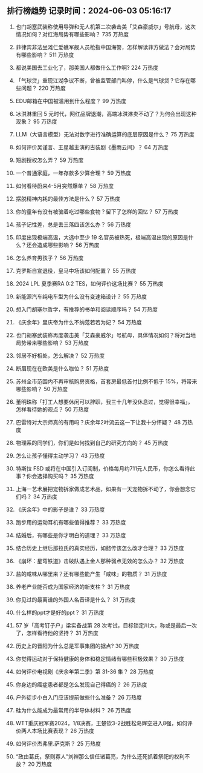
## 排行榜趋势 记录时间：2024-06-03 05:16:17
  
  1. 也门胡塞武装称使用导弹和无人机第二次袭击美「艾森豪威尔」号航母，这次情况如何？对红海局势有哪些影响？ 735 万热度
    
  2. 菲律宾非法坐滩仁爱礁军舰人员枪指中国海警，怎样解读菲方做法？会对局势有哪些影响？ 511 万热度
    
  3. 都说美国去工业化了，那美国人都做什么工作啊? 224 万热度
    
  4. 「气球贷」重现江湖争议不断，曾被监管部门叫停，什么是气球贷？它存在哪些问题？ 220 万热度
    
  5. EDU邮箱在中国被滥用到什么程度？ 99 万热度
    
  6. 冰淇淋重回 5 元时代，网红品牌退潮，高端冰淇淋卖不动了？为何会出现这种现象？ 95 万热度
    
  7. LLM（大语言模型）无法对数字进行准确运算的底层原因是什么？ 75 万热度
    
  8. 如何评价吴谨言、王星越主演的古装剧《墨雨云间》？ 64 万热度
    
  9. 短剧授权怎么弄？ 59 万热度
    
  10. 一个普通家庭，一年存款多少算合理？ 59 万热度
    
  11. 如何看待蔚来4-5月突然爆单？ 58 万热度
    
  12. 摆脱精神内耗的最佳方法是什么？ 57 万热度
    
  13. 你的童年有没有被骗着吃过哪些食物？留下了怎样的回忆？ 57 万热度
    
  14. 孩子记性差，总是丢三落四该怎么办？ 56 万热度
    
  15. 印度出现极端高温，大选中至少 19 名官员被热死，极端高温出现的原因是什么？还会造成哪些影响？ 56 万热度
    
  16. 怎么养育男孩子？ 56 万热度
    
  17. 克罗斯自宣退役，皇马中场该如何配置？ 55 万热度
    
  18. 2024 LPL 夏季赛RA 0:2 TES，如何评价这场比赛？ 55 万热度
    
  19. 新能源汽车纯电车型为什么没有变速箱设计？ 55 万热度
    
  20. 想入门胡塞尔哲学，有推荐的书单和阅读顺序吗？ 54 万热度
    
  21. 《庆余年》里庆帝为什么不纳范若若为妃？ 54 万热度
    
  22. 也门胡塞武装称再度袭击美「艾森豪威尔」号航母，具体情况如何？将对当地局势带来哪些影响？ 53 万热度
    
  23. 邻居不好相处，怎么解决？ 52 万热度
    
  24. 断眉现在在欧美是什么咖位？ 51 万热度
    
  25. 苏州全市范围内不再审核购房资格，首套房最低首付比例不低于 15%，将带来哪些影响？ 50 万热度
    
  26. 董明珠称「打工人想要休闲可以辞职，我三十几年没休息过，觉得很幸福」，怎样看待她的观点？ 50 万热度
    
  27. 巴雷特对大宗师真的有用吗？庆余年2叶流云这一下让我十分怀疑？ 48 万热度
    
  28. 物理系的同学们，你们是如何找到自己的研究方向的？ 45 万热度
    
  29. 怎么让孩子懂得主动学习？ 43 万热度
    
  30. 特斯拉 FSD 或将在中国引入订阅制，价格每月约711元人民币，你怎么看待此事？你会选择购买吗？ 35 万热度
    
  31. 上海一艺术展把宠物拆家做成艺术品，如果有一天宠物拆不动了，你会想念它们吗？ 34 万热度
    
  32. 《庆余年》中的影子是谁？ 33 万热度
    
  33. 跑步用的运动耳机有哪些值得推荐？ 33 万热度
    
  34. 结婚后，有哪些是你才明白的道理？ 33 万热度
    
  35. 结合历史上继后那拉氏的真实经历，如懿传该怎么改才合理？ 33 万热度
    
  36. 《崩坏：星穹铁道》击破队遇上金人那种弱点无效的怎么办？ 32 万热度
    
  37. 盐的咸味从哪里来？还有哪些能产生「咸味」的物质？ 31 万热度
    
  38. 养老产业能否成为国家经济的新支柱？ 31 万热度
    
  39. 你见过的最离谱的外国人名音译是什么？ 31 万热度
    
  40. 什么样的ppt才是好的ppt？ 31 万热度
    
  41. 57 岁「高考钉子户」梁实备战第 28 次考试，目标锁定川大，称或是最后一次了，怎样看待他的坚持？ 31 万热度
    
  42. 历史上的晋阳为什么总是军事集团的据点? 30 万热度
    
  43. 你觉得运动对于保持健康的身体和稳定情绪有哪些积极效果？ 30 万热度
    
  44. 如何评价电视剧《庆余年第二季》第 31-36 集？ 28 万热度
    
  45. 你身边的癌症患者都是怎么发现自己得癌的？ 26 万热度
    
  46. 户外徒步小白入门应该提前做些什么准备？ 26 万热度
    
  47. 硅为什么能成为最常用的半导体材料？ 26 万热度
    
  48. WTT重庆冠军赛2024，1/8决赛，王楚钦3-2战胜松岛辉空进入8强，如何评价两人本场比赛表现？ 26 万热度
    
  49. 如何评价杰弗里.萨克斯？ 25 万热度
    
  50. “政由葛氏，祭则寡人”刘禅那么信任诸葛亮，为什么还死抓着祭祀的权利不放？ 20 万热度
    